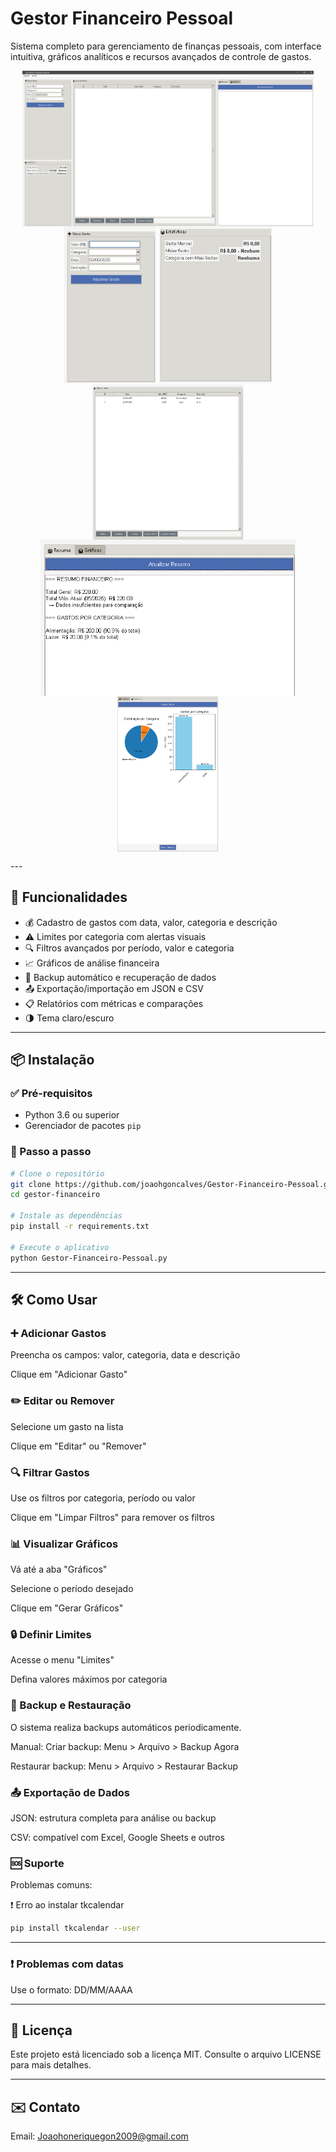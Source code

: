 #  Gestor Financeiro Pessoal

Sistema completo para gerenciamento de finanças pessoais, com interface intuitiva, gráficos analíticos e recursos avançados de controle de gastos.

<p align="center">
  <img src="/screenshot/tela1.png" height="250" style="vertical-align: top;"/>
  <img src="/screenshot/tela2.png" height="250" style="vertical-align: top;"/>
  <img src="/screenshot/tela3.png" height="250" style="vertical-align: top;"/>
    <img src="/screenshot/tela7.png" height="250" style="vertical-align: top;"/>
  <img src="/screenshot/tela8.png" height="250" style="vertical-align: top;"/>
  <img src="/screenshot/tela9.png" height="250" style="vertical-align: top;"/>
  </p>
---

## 🚀 Funcionalidades

- 💰 Cadastro de gastos com data, valor, categoria e descrição  
- ⚠️ Limites por categoria com alertas visuais  
- 🔍 Filtros avançados por período, valor e categoria  
- 📈 Gráficos de análise financeira  
- 🔄 Backup automático e recuperação de dados  
- 📤 Exportação/importação em JSON e CSV  
- 📋 Relatórios com métricas e comparações  
- 🌗 Tema claro/escuro  

---

## 📦 Instalação

### ✅ Pré-requisitos

- Python 3.6 ou superior  
- Gerenciador de pacotes `pip`

### 🔧 Passo a passo

```bash
# Clone o repositório
git clone https://github.com/joaohgoncalves/Gestor-Financeiro-Pessoal.git
cd gestor-financeiro

# Instale as dependências
pip install -r requirements.txt

# Execute o aplicativo
python Gestor-Financeiro-Pessoal.py
```

---

## 🛠️ Como Usar
### ➕ Adicionar Gastos
Preencha os campos: valor, categoria, data e descrição

Clique em "Adicionar Gasto"

### ✏️ Editar ou Remover
Selecione um gasto na lista

Clique em "Editar" ou "Remover"

### 🔍 Filtrar Gastos
Use os filtros por categoria, período ou valor

Clique em "Limpar Filtros" para remover os filtros

### 📊 Visualizar Gráficos
Vá até a aba "Gráficos"

Selecione o período desejado

Clique em "Gerar Gráficos"

### 🔒 Definir Limites
Acesse o menu "Limites"

Defina valores máximos por categoria

### 🔄 Backup e Restauração
O sistema realiza backups automáticos periodicamente.

Manual:
Criar backup: Menu > Arquivo > Backup Agora

Restaurar backup: Menu > Arquivo > Restaurar Backup

### 📤 Exportação de Dados

JSON: estrutura completa para análise ou backup

CSV: compatível com Excel, Google Sheets e outros

### 🆘 Suporte
Problemas comuns:

❗ Erro ao instalar tkcalendar

```bash
pip install tkcalendar --user
```
---
### ❗ Problemas com datas

Use o formato: DD/MM/AAAA

---

## 📜 Licença
Este projeto está licenciado sob a licença MIT. Consulte o arquivo LICENSE para mais detalhes.

---

## ✉️ Contato
Email: Joaohoneriquegon2009@gmail.com

